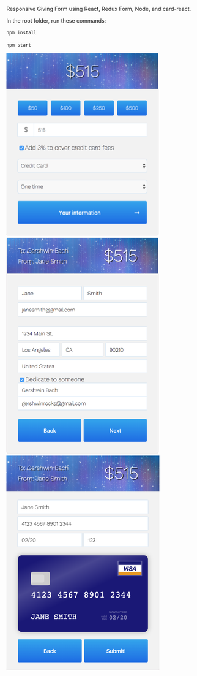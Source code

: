 Responsive Giving Form using React, Redux Form, Node, and card-react.

In the root folder, run these commands:
```
npm install

npm start
```

<img src="https://github.com/anushkadoyan/Giving-Form/blob/master/src/screenshots/first-page.png" width="400">
<img src="https://github.com/anushkadoyan/Giving-Form/blob/master/src/screenshots/second-page.png" width="400">
<img src="https://github.com/anushkadoyan/Giving-Form/blob/master/src/screenshots/third-page.png" width="400">



